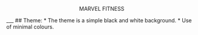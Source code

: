 <p align="center"> MARVEL FITNESS </p>
___
## Theme:
* The theme is a simple black and white background.
* Use of minimal colours.